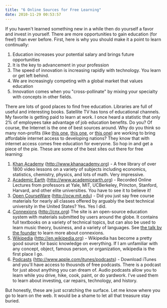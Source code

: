 ```yaml
---
title: "6 Online Sources for Free Learning"
date: 2010-11-29 00:53:57
---
```


If you haven't learned something new in a while then do yourself a favor and invest in yourself. There are more opportunities to gain education (for free!) than ever before. First, here is why you should make it a point to learn continually:

1.  Education increases your potential salary and brings future opportunities
2.  It is the key to advancement in your profession
3.  The speed of innovation is increasing rapidly with technology. You learn or get left behind.
4.  We are increasingly competing with a global market that values education
5.  Innovation comes when you "cross-pollinate" by mixing your specialty with concepts in other fields.

There are lots of good places to find free education. Libraries are full of useful and interesting books. Satellite TV has tons of educational channels. My favorite is getting paid to learn at work. I once heard a statistic that only 2% of employees take advantage of job education benefits. Do you? Of course, the Internet is the one of best sources around. Why do you think so many non-profits (like <a href="http://50x15.org/our-mission" target="_blank" title="50 x 15">this one</a>, <a href="http://www.laptop.org/en/" target="_blank" title="One Laptop Per Child">this one</a>, or <a href="http://www.worldwideworkshop.org/" target="_blank" title="World Wide Workshop">this one</a>) are working to bring affordable internet access to developing nations? They know that with internet access comes free education for everyone. So hop in and get a piece of the pie. These are some of the best sites out there for free learning:

1.  [Khan Academy][1] (http://www.khanacademy.org) - A free library of over 1800 video lessons on a variety of subjects including economics, statistics, chemistry, physics, and lots of math. Very impressive.
2.  <a href="http://www.academicearth.org/" target="_blank" title="Academic earth">Academic Earth</a> (http://www.academicearth.org) - Recorded Online Lectures from professors at Yale, MIT, UCBerkeley, Princton, Stanford, Harvard, and other elite universities. You have to see it to believe it!
3.  [Open CourseWare][2] (http://ocw.mit.edu) - Did you just say free course materials for nearly all classes offered by arguably the best technical university in the United States? Yes. Yes I did.
4.  [Connexions][3] (http://cnx.org) The site is an open-source education system with materials submitted by users around the globe. It contains full textbooks on a variety of technical topics, but can also be used to learn music theory, business, and a variety of languages. See <a href="http://www.ted.com/talks/lang/eng/richard_baraniuk_on_open_source_learning.html" target="_blank" title="Open Source Learning">the talk by the founder</a> to learn more about connexions.
5.  <a href="http://en.wikipedia.org/wiki/Main_Page" target="_blank" title="Wikipedia">Wikipedia</a> (http://en.wikipedia.org) - Wikipedia has become a pretty good source for basic knowledge on everything. If I am unfamiliar with any concept, object, famous person, or organization, wikipedia is the first place I go.
6.  <a href="http://www.apple.com/itunes/podcasts/" target="_blank" title="Podcasts">Podcasts</a> (http://www.apple.com/itunes/podcasts) - Download iTunes and you'll have access to thousnds of free podcasts. There is a podcast for just about anything you can dream of. Audio podcasts allow you to learn while you drive, hike, cook, paint, or do yardwork. I've used them to learn about investing, car repairs, technology, and history.

 [1]: http://www.khanacademy.org/
 [2]: http://ocw.mit.edu
 [3]: http://cnx.org

But honestly, these are just scratching the surface. Let me know where you go to learn on the web. It would be a shame to let all that treasure stay buried.
